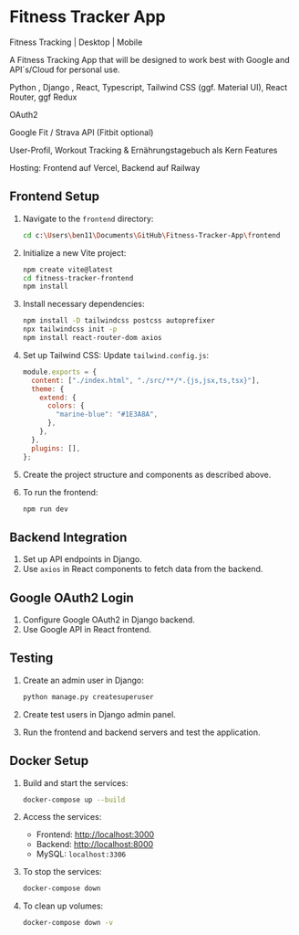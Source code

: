 # Fitness Tracker App

Fitness Tracking | Desktop | Mobile

A Fitness Tracking App that will be designed to work best with Google and API´s/Cloud for personal use.

Python , Django , React, Typescript, Tailwind CSS (ggf. Material UI), React Router, ggf Redux

OAuth2

Google Fit / Strava API (Fitbit optional)

User-Profil, Workout Tracking & Ernährungstagebuch als Kern Features

Hosting: Frontend auf Vercel, Backend auf Railway

## Frontend Setup

1. Navigate to the `frontend` directory:

   ```sh
   cd c:\Users\ben11\Documents\GitHub\Fitness-Tracker-App\frontend
   ```

2. Initialize a new Vite project:

   ```sh
   npm create vite@latest
   cd fitness-tracker-frontend
   npm install
   ```

3. Install necessary dependencies:

   ```sh
   npm install -D tailwindcss postcss autoprefixer
   npx tailwindcss init -p
   npm install react-router-dom axios
   ```

4. Set up Tailwind CSS:
   Update `tailwind.config.js`:

   ```javascript
   module.exports = {
     content: ["./index.html", "./src/**/*.{js,jsx,ts,tsx}"],
     theme: {
       extend: {
         colors: {
           "marine-blue": "#1E3A8A",
         },
       },
     },
     plugins: [],
   };
   ```

5. Create the project structure and components as described above.

6. To run the frontend:
   ```sh
   npm run dev
   ```

## Backend Integration

1. Set up API endpoints in Django.
2. Use `axios` in React components to fetch data from the backend.

## Google OAuth2 Login

1. Configure Google OAuth2 in Django backend.
2. Use Google API in React frontend.

## Testing

1. Create an admin user in Django:

   ```sh
   python manage.py createsuperuser
   ```

2. Create test users in Django admin panel.

3. Run the frontend and backend servers and test the application.

## Docker Setup

1. Build and start the services:

   ```sh
   docker-compose up --build
   ```

2. Access the services:

   - Frontend: [http://localhost:3000](http://localhost:3000)
   - Backend: [http://localhost:8000](http://localhost:8000)
   - MySQL: `localhost:3306`

3. To stop the services:

   ```sh
   docker-compose down
   ```

4. To clean up volumes:
   ```sh
   docker-compose down -v
   ```
